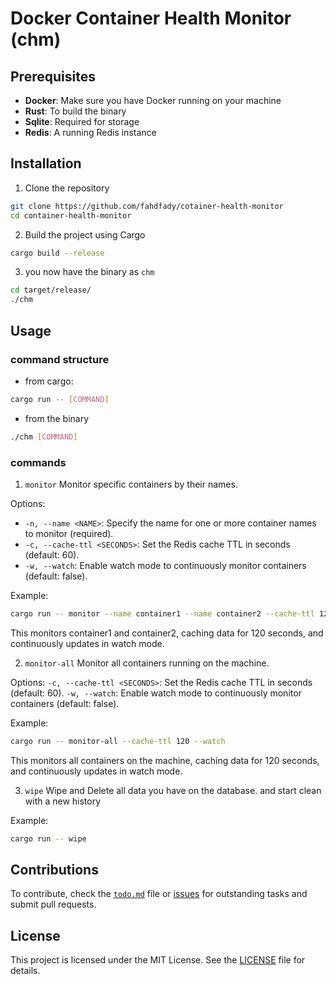 # Docker Container Health Monitor (chm)

## Prerequisites

- **Docker**: Make sure you have Docker running on your machine
- **Rust**: To build the binary
- **Sqlite**: Required for storage
- **Redis**: A running Redis instance

## Installation

1. Clone the repository
```bash
git clone https://github.com/fahdfady/cotainer-health-monitor
cd container-health-monitor
```

2. Build the project using Cargo
```bash
cargo build --release
```

3. you now have the binary as `chm`
```bash
cd target/release/
./chm
```

## Usage

### command structure

- from cargo:
```bash
cargo run -- [COMMAND]
```

- from the binary
```bash
./chm [COMMAND]
```

### commands

1. `monitor`
Monitor specific containers by their names.

Options:
- `-n, --name <NAME>`: Specify the name for one or more container names to monitor (required).
- `-c, --cache-ttl <SECONDS>`: Set the Redis cache TTL in seconds (default: 60).
- `-w, --watch`: Enable watch mode to continuously monitor containers (default: false).

Example:
```bash
cargo run -- monitor --name container1 --name container2 --cache-ttl 120 --watch
```
This monitors container1 and container2, caching data for 120 seconds, and continuously updates in watch mode.


2. `monitor-all`
Monitor all containers running on the machine.

Options:
`-c, --cache-ttl <SECONDS>`: Set the Redis cache TTL in seconds (default: 60).
`-w, --watch`: Enable watch mode to continuously monitor containers (default: false).

Example:
```bash
cargo run -- monitor-all --cache-ttl 120 --watch
```
This monitors all containers on the machine, caching data for 120 seconds, and continuously updates in watch mode.


3. `wipe`
Wipe and Delete all data you have on the database. and start clean with a new history

Example:
```bash
cargo run -- wipe
```

## Contributions
To contribute, check the [`todo.md`](todo.md) file or [issues](https://github.com/fahdfady/container-health-monitor/issues) for outstanding tasks and submit pull requests.

## License
This project is licensed under the MIT License. See the [LICENSE](LICENSE) file for details.